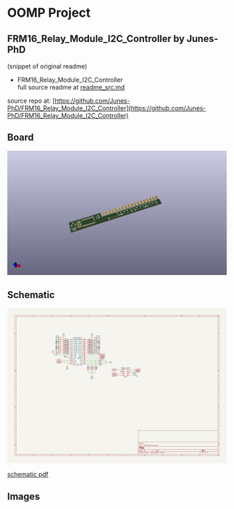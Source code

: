 # OOMP Project  
## FRM16_Relay_Module_I2C_Controller  by Junes-PhD  
  
(snippet of original readme)  
  
- FRM16_Relay_Module_I2C_Controller  
  full source readme at [readme_src.md](readme_src.md)  
  
source repo at: [https://github.com/Junes-PhD/FRM16_Relay_Module_I2C_Controller](https://github.com/Junes-PhD/FRM16_Relay_Module_I2C_Controller)  
## Board  
  
[![working_3d.png](working_3d_600.png)](working_3d.png)  
## Schematic  
  
[![working_schematic.png](working_schematic_600.png)](working_schematic.png)  
  
[schematic pdf](working_schematic.pdf)  
## Images  
